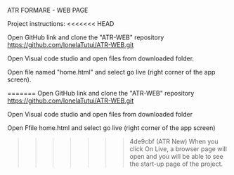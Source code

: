 ATR FORMARE - WEB PAGE

Project instructions:
<<<<<<< HEAD

Open GitHub link and clone the "ATR-WEB" repository
https://github.com/IonelaTutui/ATR-WEB.git

Open Visual code studio and open files from downloaded folder. 

Open file named "home.html" and select go live (right corner of the app screen).

=======
Open GitHub link and clone the "ATR-WEB" repository
https://github.com/IonelaTutui/ATR-WEB.git

Open Visual code studio and open files from downloaded folder 

Open Ffile home.html and select go live (right corner of the app screen) 
>>>>>>> 4de9cbf (ATR New)
When you click On Live, a browser page will open and you will be able to see the start-up page of the project.
